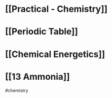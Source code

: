 # [[Practical - Chemistry]]

# [[Periodic Table]]
# [[Chemical Energetics]]


# [[13 Ammonia]]
#chemistry 